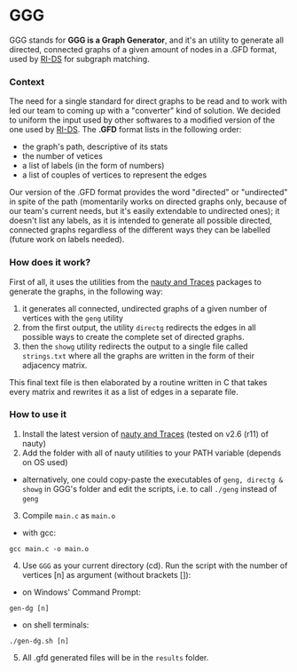 # GGG
GGG stands for **GGG is a Graph Generator**, and it's an utility to generate all directed, connected graphs of a given amount of nodes in a .GFD format, used by [RI-DS](https://github.com/InfOmics/RI-DS) for subgraph matching.


### Context
The need for a single standard for direct graphs to be read and to work with led our team to coming up with a "converter" kind of solution.
We decided to uniform the input used by other softwares to a modified version of the one used by [RI-DS](https://github.com/InfOmics/RI-DS).
The **.GFD** format lists in the following order:
- the graph's path, descriptive of its stats
- the number of vetices
- a list of labels (in the form of numbers)
- a list of couples of vertices to represent the edges

Our version of the .GFD format provides the word "directed" or "undirected" in spite of the path (momentarily works on directed graphs only, because of our team's current needs, but it's easily extendable to undirected ones); it doesn't list any labels, as it is intended to generate all possible directed, connected graphs regardless of the different ways they can be labelled (future work on labels needed).

### How does it work?
First of all, it uses the utilities from the [nauty and Traces](http://pallini.di.uniroma1.it/) packages to generate the graphs, in the following way:
1) it generates all connected, undirected graphs of a given number of vertices with the `geng` utility
2) from the first output, the utility `directg` redirects the edges in all possible ways to create the complete set of directed graphs.
3) then the `showg` utility redirects the output to a single file called `strings.txt` where all the graphs are written in the form of their adjacency matrix.

This final text file is then elaborated by a routine written in C that takes every matrix and rewrites it as a list of edges in a separate file.

### How to use it
1) Install the latest version of [nauty and Traces](http://pallini.di.uniroma1.it/) (tested on v2.6 (r11) of nauty)
2) Add the folder with all of nauty utilities to your PATH variable (depends on OS used)
- alternatively, one could copy-paste the executables of `geng, directg & showg` in GGG's folder and edit the scripts, i.e. to call `./geng` instead of `geng`

3) Compile `main.c` as `main.o`
- with gcc: 
```
gcc main.c -o main.o
```

4) Use `GGG` as your current directory (cd). Run the script with the number of vertices [n] as argument (without brackets []):
- on Windows' Command Prompt:
```
gen-dg [n]
```
- on shell terminals:
```
./gen-dg.sh [n]
```

5) All .gfd generated files will be in the `results` folder.
